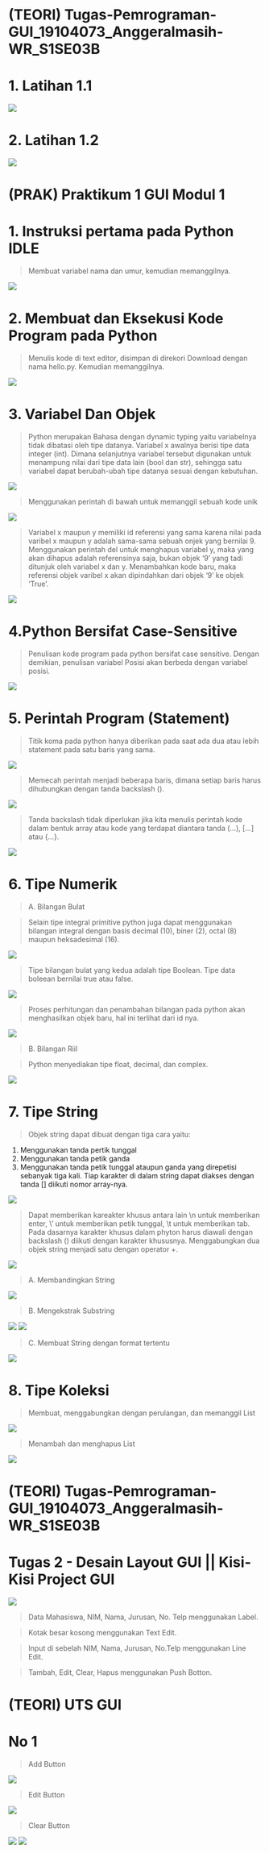 # (TEORI) Tugas-Pemrograman-GUI_19104073_Anggeralmasih-WR_S1SE03B

# 1. Latihan 1.1
<img src = "https://github.com/anggeralmasih/Tugas-Pemrograman-GUI_19104073_Anggeralmasih-WR_S1SE03B/blob/main/Latihan%20GUI%20(Qt%20Designer)/Lat_1.1.png">

# 2. Latihan 1.2
<img src = "https://github.com/anggeralmasih/Tugas-Pemrograman-GUI_19104073_Anggeralmasih-WR_S1SE03B/blob/main/Latihan%20GUI%20(Qt%20Designer)/Lat_1.2.png">


# (PRAK) Praktikum 1 GUI Modul 1
# 1. Instruksi pertama pada Python IDLE
> Membuat variabel nama dan umur, kemudian memanggilnya.
<img src = "https://github.com/anggeralmasih/Pemrograman-dan-Praktikum-GUI_19104073_Anggeralmasih-WR_S1SE03B/blob/main/Praktikum%201/1.%20print%20ucok.png">

# 2. Membuat dan Eksekusi Kode Program pada Python
> Menulis kode di text editor, disimpan di direkori Download dengan nama hello.py. Kemudian memanggilnya.
<img src = "https://github.com/anggeralmasih/Pemrograman-dan-Praktikum-GUI_19104073_Anggeralmasih-WR_S1SE03B/blob/main/Praktikum%201/2.%20hello%20world%20cd%20downloads.png">

# 3. Variabel Dan Objek
> Python merupakan Bahasa dengan dynamic typing yaitu variabelnya tidak dibatasi oleh tipe datanya. Variabel x awalnya berisi tipe data integer (int). Dimana selanjutnya variabel tersebut digunakan untuk menampung nilai dari tipe data lain (bool dan str), sehingga satu variabel dapat berubah-ubah tipe datanya sesuai dengan
kebutuhan.
<img src = "https://github.com/anggeralmasih/Pemrograman-dan-Praktikum-GUI_19104073_Anggeralmasih-WR_S1SE03B/blob/main/Praktikum%201/3.%20var%20dan%20obj%201.png">

> Menggunakan perintah di bawah untuk memanggil sebuah kode unik
<img src = "https://github.com/anggeralmasih/Pemrograman-dan-Praktikum-GUI_19104073_Anggeralmasih-WR_S1SE03B/blob/main/Praktikum%201/3.%20var%20dan%20obj%202.png">

> Variabel x maupun y memiliki id referensi yang sama karena nilai pada varibel x maupun y adalah sama-sama sebuah onjek yang bernilai 9. Menggunakan perintah del untuk menghapus variabel y, maka yang akan dihapus adalah referensinya saja, bukan objek ‘9’ yang tadi ditunjuk oleh variabel x dan y. Menambahkan kode baru, maka referensi objek varibel x akan dipindahkan dari objek ‘9’ ke objek ‘True’. 
<img src = "https://github.com/anggeralmasih/Pemrograman-dan-Praktikum-GUI_19104073_Anggeralmasih-WR_S1SE03B/blob/main/Praktikum%201/3.%20var%20dan%20obj%203.png">

# 4.Python Bersifat Case-Sensitive
> Penulisan kode program pada python bersifat case sensitive. Dengan demikian, penulisan variabel Posisi akan berbeda dengan variabel posisi.
<img src = "https://github.com/anggeralmasih/Pemrograman-dan-Praktikum-GUI_19104073_Anggeralmasih-WR_S1SE03B/blob/main/Praktikum%201/4.%20case%20sensitive.png">

# 5. Perintah Program (Statement)
> Titik koma pada python
hanya diberikan pada saat ada dua atau lebih statement pada satu baris yang sama.
<img src = "https://github.com/anggeralmasih/Pemrograman-dan-Praktikum-GUI_19104073_Anggeralmasih-WR_S1SE03B/blob/main/Praktikum%201/5.%20perintah%20program%201.png">

> Memecah perintah menjadi beberapa baris, dimana setiap baris harus dihubungkan dengan tanda backslash (\).
<img src = "https://github.com/anggeralmasih/Pemrograman-dan-Praktikum-GUI_19104073_Anggeralmasih-WR_S1SE03B/blob/main/Praktikum%201/5.%20perintah%20program%202.png">

> Tanda backslash tidak diperlukan jika kita menulis perintah kode dalam bentuk
array atau kode yang terdapat diantara tanda (…), […] atau {…}.
<img src = "https://github.com/anggeralmasih/Pemrograman-dan-Praktikum-GUI_19104073_Anggeralmasih-WR_S1SE03B/blob/main/Praktikum%201/5.%20perintah%20program%203.png">

# 6. Tipe Numerik
> A. Bilangan Bulat

> Selain tipe integral primitive python juga dapat menggunakan bilangan integral dengan basis decimal (10), biner (2), octal (8) maupun heksadesimal (16).
<img src = "https://github.com/anggeralmasih/Pemrograman-dan-Praktikum-GUI_19104073_Anggeralmasih-WR_S1SE03B/blob/main/Praktikum%201/6.%20tipe%20numerik%20(bilbul)%201.png">

> Tipe bilangan bulat yang kedua adalah tipe Boolean. Tipe data boleean bernilai true atau false.
<img src = "https://github.com/anggeralmasih/Pemrograman-dan-Praktikum-GUI_19104073_Anggeralmasih-WR_S1SE03B/blob/main/Praktikum%201/6.%20tipe%20numerik%20(bilbul)%202.png">

> Proses perhitungan dan penambahan bilangan pada python akan menghasilkan objek baru, hal ini terlihat dari id nya.
<img src = "https://github.com/anggeralmasih/Pemrograman-dan-Praktikum-GUI_19104073_Anggeralmasih-WR_S1SE03B/blob/main/Praktikum%201/6.%20tipe%20numerik%20(bilbul)%203.png">

> B. Bilangan Riil

> Python menyediakan tipe float, decimal, dan complex.
<img src = "https://github.com/anggeralmasih/Pemrograman-dan-Praktikum-GUI_19104073_Anggeralmasih-WR_S1SE03B/blob/main/Praktikum%201/6.%20tipe%20numerik%20(bilriil)%204.png">

# 7. Tipe String
> Objek string dapat dibuat dengan tiga cara yaitu:
1. Menggunakan tanda pertik tunggal
2. Menggunakan tanda petik ganda
3. Menggunakan tanda petik tunggal ataupun ganda yang direpetisi sebanyak tiga kali.
Tiap karakter di dalam string dapat diakses dengan tanda [] diikuti nomor array-nya.
<img src = "https://github.com/anggeralmasih/Pemrograman-dan-Praktikum-GUI_19104073_Anggeralmasih-WR_S1SE03B/blob/main/Praktikum%201/7.%20tipe%20string%201.png">

> Dapat memberikan kareakter khusus antara lain \n untuk memberikan enter, \’ untuk memberikan petik tunggal, \t untuk memberikan tab. Pada dasarnya karakter khusus dalam phyton harus diawali dengan backslash (\) diikuti dengan karakter khususnya. Menggabungkan dua objek string menjadi satu dengan operator +.
<img src = "https://github.com/anggeralmasih/Pemrograman-dan-Praktikum-GUI_19104073_Anggeralmasih-WR_S1SE03B/blob/main/Praktikum%201/7.%20tipe%20string%202.png">

> A. Membandingkan String
<img src = "https://github.com/anggeralmasih/Pemrograman-dan-Praktikum-GUI_19104073_Anggeralmasih-WR_S1SE03B/blob/main/Praktikum%201/7.%20tipe%20string%20(banding%20string)%203.png">

> B. Mengekstrak Substring
<img src = "https://github.com/anggeralmasih/Pemrograman-dan-Praktikum-GUI_19104073_Anggeralmasih-WR_S1SE03B/blob/main/Praktikum%201/7.%20tipe%20string%20(ekstrak%20string)%204.png">

<img src = "https://github.com/anggeralmasih/Pemrograman-dan-Praktikum-GUI_19104073_Anggeralmasih-WR_S1SE03B/blob/main/Praktikum%201/7.%20tipe%20string%20(ekstrak%20string)%205.png">

> C. Membuat String dengan format tertentu
<img src = "https://github.com/anggeralmasih/Pemrograman-dan-Praktikum-GUI_19104073_Anggeralmasih-WR_S1SE03B/blob/main/Praktikum%201/7.%20tipe%20string%20(format%20tertentu)%206.png">

# 8. Tipe Koleksi
> Membuat, menggabungkan dengan perulangan, dan memanggil List
<img src = "https://github.com/anggeralmasih/Pemrograman-dan-Praktikum-GUI_19104073_Anggeralmasih-WR_S1SE03B/blob/main/Praktikum%201/8.%20tipe%20koleksi%20(create%20list)%201.png">

> Menambah dan menghapus List
<img src = "https://github.com/anggeralmasih/Pemrograman-dan-Praktikum-GUI_19104073_Anggeralmasih-WR_S1SE03B/blob/main/Praktikum%201/8.%20tipe%20koleksi%20(del%20%26%20add(insert)%20list)%202.png">

# (TEORI) Tugas-Pemrograman-GUI_19104073_Anggeralmasih-WR_S1SE03B
# Tugas 2 - Desain Layout GUI || Kisi-Kisi Project GUI
<img src = "https://github.com/anggeralmasih/Pemrograman-dan-Praktikum-GUI_19104073_Anggeralmasih-WR_S1SE03B/blob/main/Project%20Kisi-Kisi%20GUI/Capture.PNG">

> Data Mahasiswa, NIM, Nama, Jurusan, No. Telp menggunakan Label.

> Kotak besar kosong menggunakan Text Edit.

> Input di sebelah NIM, Nama, Jurusan, No.Telp menggunakan Line Edit.

> Tambah, Edit, Clear, Hapus menggunakan Push Botton.

# (TEORI) UTS GUI
# No 1

> Add Button
<img src = "https://github.com/anggeralmasih/Pemrograman-dan-Praktikum-GUI_19104073_Anggeralmasih-WR_S1SE03B/blob/main/UTS/No_1/ADD.PNG">

> Edit Button
<img src = "https://github.com/anggeralmasih/Pemrograman-dan-Praktikum-GUI_19104073_Anggeralmasih-WR_S1SE03B/blob/main/UTS/No_1/Edit.PNG">

>Clear Button
<img src = "https://github.com/anggeralmasih/Pemrograman-dan-Praktikum-GUI_19104073_Anggeralmasih-WR_S1SE03B/blob/main/UTS/No_1/Clear1.PNG">

<img src = "https://github.com/anggeralmasih/Pemrograman-dan-Praktikum-GUI_19104073_Anggeralmasih-WR_S1SE03B/blob/main/UTS/No_1/Clear%202.PNG">

